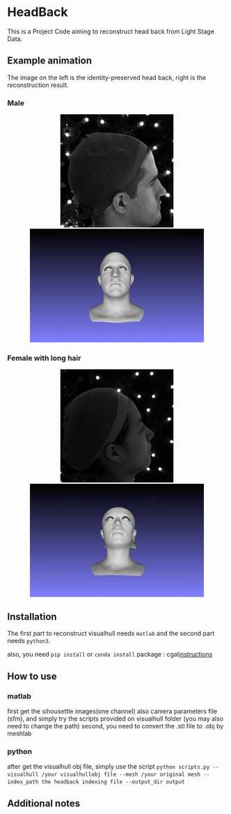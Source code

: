 # HeadBack
This is a Project Code aiming to reconstruct head back from Light Stage Data.

## Example animation
The image on the left is the identity-preserved head back, right is the reconstruction result.
### Male
<p align='center'>
  <img src='gif/cam06.png' width='260'/>
  <img src='gif/owen.gif' width='400'/>
</p>

### Female with long hair
<p align='center'>
  <img src='gif/mingming.png' width='260'/>
  <img src='gif/mingming.gif' width='400'/>
</p>

## Installation

The first part to reconstruct visualhull needs ```matlab``` and the second part needs ```python3```.

also, you need ```pip install``` or ```conda install``` package : cgal[instructions](https://github.com/CGAL)

## How to use
  ### matlab 
   first get the sihousettle images(one channel) also camera parameters file (sfm), and simply try the scripts provided on visualhull folder
   (you may also need to change the path)
   second, you need to convert the .stl file to .obj by meshlab
  ### python
  after get the visualhull obj file, simply use the script ```python scripts.py --visualhull /your visualhullobj file --mesh /your original mesh --index_path the headback indexing file --output_dir output ```

## Additional notes
